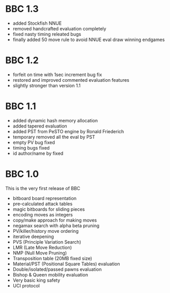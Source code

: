 # BBC 1.3
 - added Stockfish NNUE
 - removed handcrafted evaluation completely
 - fixed nasty timing releated bugs
 - finally added 50 move rule to avoid NNUE eval draw winning endgames

# BBC 1.2
 - forfeit on time with 1sec increment bug fix
 - restored and improved commented evaluation features
 - slightly stronger than version 1.1

# BBC 1.1
 - added dynamic hash memory allocation
 - added tapered evaluation
 - added PST from PeSTO engine by Ronald Friederich
 - temporary removed all the eval by PST
 - empty PV bug fixed
 - timing bugs fixed
 - id author/name by fixed

# BBC 1.0
This is the very first release of BBC

 - bitboard board representation
 - pre-calculated attack tables
 - magic bitboards for sliding pieces
 - encoding moves as integers
 - copy/make approach for making moves
 - negamax search with alpha beta pruning
 - PV/killer/history move ordering
 - iterative deepening
 - PVS (Principle Variation Search)
 - LMR (Late Move Reduction)
 - NMP (Null Move Pruning)
 - Transposition table (20MB fixed size)
 - Material/PST (Positional Square Tables) evaluation
 - Double/isolated/passed pawns evaluation
 - Bishop & Queen mobility evaluation
 - Very basic king safety
 - UCI protocol
